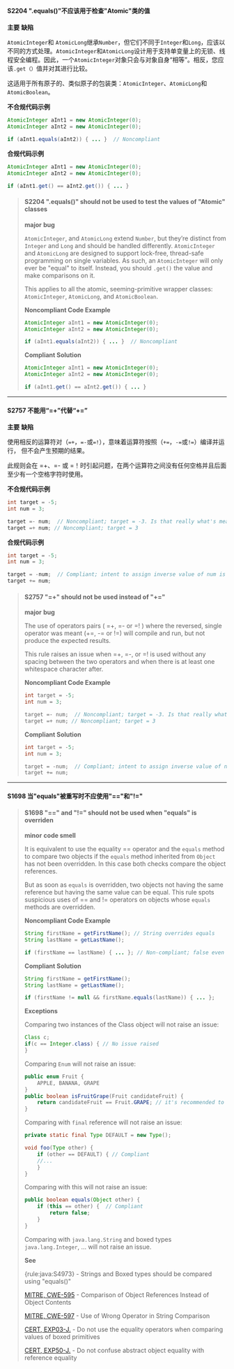 #### **S2204 ".equals()"不应该用于检查"Atomic"类的值**

**主要** **缺陷** 

`AtomicInteger`和 `AtomicLong`继承`Number`，但它们不同于`Integer`和`Long`，应该以不同的方式处理。`AtomicInteger`和`AtomicLong`设计用于支持单变量上的无锁、线程安全编程。因此，一个`AtomicInteger`对象只会与对象自身“相等”。相反，您应该`.get（）`值并对其进行比较。

这适用于所有原子的、类似原子的包装类：`AtomicInteger`、`AtomicLong`和`AtomicBoolean`。

**不合规代码示例**

```java
AtomicInteger aInt1 = new AtomicInteger(0);
AtomicInteger aInt2 = new AtomicInteger(0);

if (aInt1.equals(aInt2)) { ... }  // Noncompliant 
```

**合规代码示例**

```java
AtomicInteger aInt1 = new AtomicInteger(0);
AtomicInteger aInt2 = new AtomicInteger(0);

if (aInt1.get() == aInt2.get()) { ... } 
```



> #### S2204 ".equals()" should not be used to test the values of "Atomic" classes
>
> **major** **bug** 
>
> `AtomicInteger`, and `AtomicLong` extend `Number`, but they’re distinct from `Integer` and `Long` and should be handled differently. `AtomicInteger` and `AtomicLong` are designed to support lock-free, thread-safe programming on single variables. As such, an `AtomicInteger` will only ever be "equal" to itself. Instead, you should `.get()` the value and make comparisons on it.
>
> This applies to all the atomic, seeming-primitive wrapper classes: `AtomicInteger`, `AtomicLong`, and `AtomicBoolean`.
>
> **Noncompliant Code Example**
>
> ```java
> AtomicInteger aInt1 = new AtomicInteger(0);
> AtomicInteger aInt2 = new AtomicInteger(0);
> 
> if (aInt1.equals(aInt2)) { ... }  // Noncompliant 
> ```
>
> **Compliant Solution**
>
> ```java
> AtomicInteger aInt1 = new AtomicInteger(0);
> AtomicInteger aInt2 = new AtomicInteger(0);
> 
> if (aInt1.get() == aInt2.get()) { ... } 
> ```
>



------




#### S2757 不能用“=+”代替“+=”

**主要** **缺陷**

使用相反的运算符对（`=+`，`=-`或`=!`），意味着运算符按照（`+=`，`-=`或`!=`）编译并运行， 但不会产生预期的结果。

此规则会在 =+、=- 或 =！时引起问题，在两个运算符之间没有任何空格并且后面至少有一个空格字符时使用。

**不合规代码示例**

```java
int target = -5;
int num = 3;

target =- num;  // Noncompliant; target = -3. Is that really what's meant?
target =+ num; // Noncompliant; target = 3
```

**合规代码示例**

```java
int target = -5;
int num = 3;

target = -num;  // Compliant; intent to assign inverse value of num is clear
target += num; 
```



> #### S2757 "=+" should not be used instead of "+="
>
> **major** **bug**
>
> The use of operators pairs ( =+, =- or =! ) where the reversed, single operator was meant (+=, -= or !=) will compile and run, but not produce the expected results.
>
> This rule raises an issue when =+, =-, or =! is used without any spacing between the two operators and when there is at least one whitespace character after.
>
> **Noncompliant Code Example**
>
> ```java
> int target = -5;
> int num = 3;
> 
> target =- num;  // Noncompliant; target = -3. Is that really what's meant?
> target =+ num; // Noncompliant; target = 3
> ```
>
> **Compliant Solution**
>
> ```java
> int target = -5;
> int num = 3;
> 
> target = -num;  // Compliant; intent to assign inverse value of num is clear
> target += num; 
> ```



------



#### S1698 当"equals"被重写时不应使用"=="和"!="

> #### S1698 "==" and "!=" should not be used when "equals" is overriden
>
> **minor** **code smell**
>
> It is equivalent to use the equality == operator and the `equals` method to compare two objects if the `equals` method inherited from `Object` has not been overridden. In this case both checks compare the object references.
>
> But as soon as `equals` is overridden, two objects not having the same reference but having the same value can be equal. This rule spots suspicious uses of == and != operators on objects whose `equals` methods are overridden.
>
> **Noncompliant Code Example**
>
> ```java
> String firstName = getFirstName(); // String overrides equals
> String lastName = getLastName();
> 
> if (firstName == lastName) { ... }; // Non-compliant; false even if the strings have the same value
> ```
>
> **Compliant Solution**
>
> ```java
> String firstName = getFirstName();
> String lastName = getLastName();
> 
> if (firstName != null && firstName.equals(lastName)) { ... };
> ```
>
> **Exceptions**
>
> Comparing two instances of the Class object will not raise an issue:
>
> ```java
> Class c;
> if(c == Integer.class) { // No issue raised
> }
> ```
>
> Comparing `Enum` will not raise an issue:
>
> ```java
> public enum Fruit {
>     APPLE, BANANA, GRAPE
> }
> public boolean isFruitGrape(Fruit candidateFruit) {
>     return candidateFruit == Fruit.GRAPE; // it's recommended to activate S4551 to enforce comparison of Enums using ==
> } 
> ```
>
> Comparing with `final` reference will not raise an issue:
>
> ```java
> private static final Type DEFAULT = new Type(); 
> 
> void foo(Type other) {
>     if (other == DEFAULT) { // Compliant
>     //...
>     }
> }
> ```
>
> Comparing with this will not raise an issue:
>
> ```java
> public boolean equals(Object other) {
>     if (this == other) {  // Compliant
>         return false;
>     }
> } 
> ```
>
> Comparing with `java.lang.String` and boxed types `java.lang.Integer`, … will not raise an issue.
>
> **See**
>
> {rule:java:S4973} - Strings and Boxed types should be compared using "equals()"
>
> [MITRE, CWE-595](http://cwe.mitre.org/data/definitions/595.html) - Comparison of Object References Instead of Object Contents
>
> [MITRE, CWE-597](http://cwe.mitre.org/data/definitions/597.html) - Use of Wrong Operator in String Comparison
>
> [CERT, EXP03-J.](https://wiki.sei.cmu.edu/confluence/display/java/EXP03-J.+Do+not+use+the+equality+operators+when+comparing+values+of+boxed+primitives) - Do not use the equality operators when comparing values of boxed primitives
>
> [CERT, EXP50-J.](https://wiki.sei.cmu.edu/confluence/display/java/EXP50-J.+Do+not+confuse+abstract+object+equality+with+reference+equality) - Do not confuse abstract object equality with reference equality 

